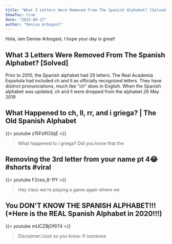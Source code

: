 ```yaml
---
title: "What 3 Letters Were Removed From The Spanish Alphabet? [Solved]"
ShowToc: true 
date: "2022-09-17"
author: "Denise Arbogast" 
---
```


Hola, iam Denise Arbogast, I hope your day is great!
## What 3 Letters Were Removed From The Spanish Alphabet? [Solved]
Prior to 2010, the Spanish alphabet had 29 letters. The Real Academia Española had included ch and ll as officially recognized letters. They have distinct pronunciations, much like "ch" does in English. When the Spanish alphabet was updated, ch and ll were dropped from the alphabet.26 May 2019

## What Happened to ch, ll, rr, and i griega? | The Old Spanish Alphabet
{{< youtube z15FzlfO3qE >}}
>What happened to i griega? Did you know that the 

## Removing the 3rd letter from your name pt 4😂 #shorts #viral
{{< youtube F2ces_8-1fY >}}
>Hey class we're playing a game again where we 

## You DON'T KNOW THE SPANISH ALPHABET!!! (*Here is the REAL Spanish Alphabet in 2020!!!)
{{< youtube mUCZBjOf6T4 >}}
>Disclaimer:/Just so you know: If someone 

